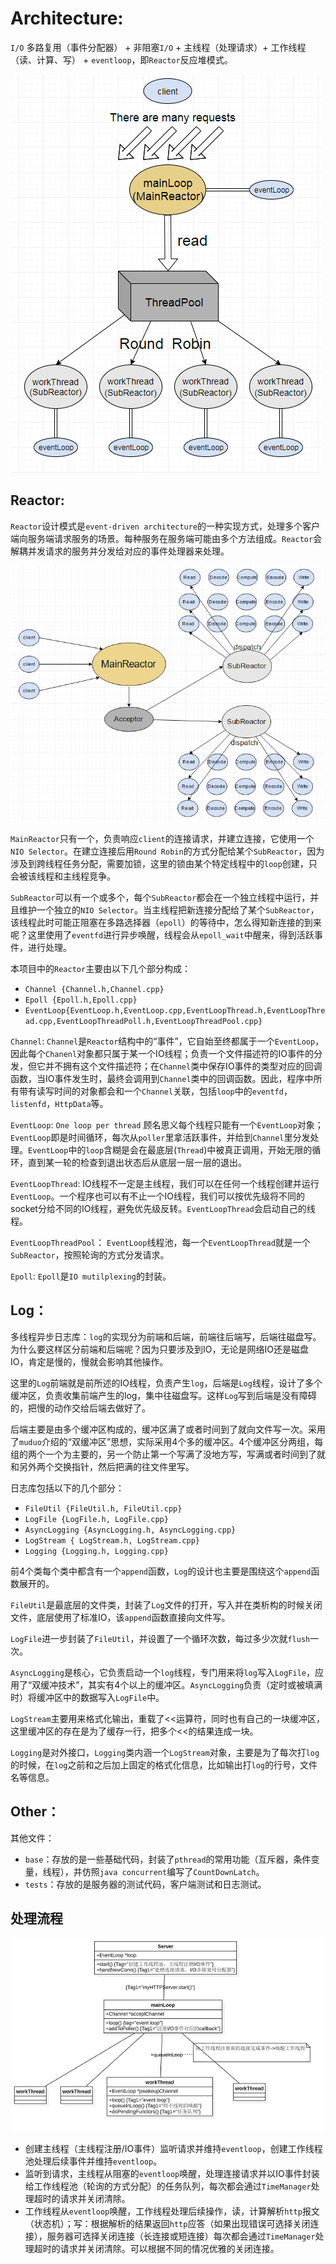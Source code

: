 # Architecture:
`I/O` 多路复用（事件分配器） + 非阻塞`I/O` + 主线程（处理请求）+ 工作线程（读、计算、写） + `eventloop`，即`Reactor`反应堆模式。

![Architecture](./images/Architecture.png)

## Reactor:
`Reactor`设计模式是`event-driven architecture`的一种实现方式，处理多个客户端向服务端请求服务的场景。每种服务在服务端可能由多个方法组成。`Reactor`会解耦并发请求的服务并分发给对应的事件处理器来处理。

![Reactor](./images/Reactor.png)

`MainReactor`只有一个，负责响应`client`的连接请求，并建立连接，它使用一个`NIO Selector`。在建立连接后用`Round Robin`的方式分配给某个`SubReactor`，因为涉及到跨线程任务分配，需要加锁，这里的锁由某个特定线程中的`loop`创建，只会被该线程和主线程竞争。

`SubReactor`可以有一个或多个，每个`SubReactor`都会在一个独立线程中运行，并且维护一个独立的`NIO Selector`。当主线程把新连接分配给了某个`SubReactor`，该线程此时可能正阻塞在多路选择器（`epoll`）的等待中，怎么得知新连接的到来呢？这里使用了`eventfd`进行异步唤醒，线程会从`epoll_wait`中醒来，得到活跃事件，进行处理。


本项目中的`Reactor`主要由以下几个部分构成：

- `Channel {Channel.h,Channel.cpp}`
- `Epoll {Epoll.h,Epoll.cpp}`
- `EventLoop{EventLoop.h,EventLoop.cpp,EventLoopThread.h,EventLoopThread.cpp,EventLoopThreadPoll.h,EventLoopThreadPool.cpp}`

`Channel`: `Channel`是`Reactor`结构中的“事件”，它自始至终都属于一个`EventLoop`，因此每个`Chanenl`对象都只属于某一个IO线程；负责一个文件描述符的IO事件的分发，但它并不拥有这个文件描述符；在`Channel`类中保存IO事件的类型对应的回调函数，当IO事件发生时，最终会调用到`Channel`类中的回调函数。因此，程序中所有带有读写时间的对象都会和一个`Channel`关联，包括`loop`中的`eventfd`，`listenfd`，`HttpData`等。

`EventLoop`: `One loop per thread` 顾名思义每个线程只能有一个`EventLoop`对象；`EventLoop`即是时间循环，每次从`poller`里拿活跃事件，并给到`Channel`里分发处理。`EventLoop`中的`loop`含糊是会在最底层(`Thread`)中被真正调用，开始无限的循环，直到某一轮的检查到退出状态后从底层一层一层的退出。

`EventLoopThread`:  IO线程不一定是主线程，我们可以在任何一个线程创建并运行`EventLoop`。一个程序也可以有不止一个IO线程，我们可以按优先级将不同的socket分给不同的IO线程，避免优先级反转。`EventLoopThread`会启动自己的线程。

`EventLoopThreadPool`： `EventLoop`线程池，每一个`EventLoopThread`就是一个`SubReactor`，按照轮询的方式分发请求。

`Epoll`: `Epoll`是`IO mutilplexing`的封装。

## Log：
多线程异步日志库：`log`的实现分为前端和后端，前端往后端写，后端往磁盘写。为什么要这样区分前端和后端呢？因为只要涉及到IO，无论是网络IO还是磁盘IO，肯定是慢的，慢就会影响其他操作。

这里的`Log`前端就是前所述的IO线程，负责产生`log`，后端是`Log`线程，设计了多个缓冲区，负责收集前端产生的log，集中往磁盘写。这样`Log`写到后端是没有障碍的，把慢的动作交给后端去做好了。

后端主要是由多个缓冲区构成的，缓冲区满了或者时间到了就向文件写一次。采用了`muduo`介绍的“双缓冲区”思想，实际采用4个多的缓冲区。4个缓冲区分两组，每组的两个一个为主要的，另一个防止第一个写满了没地方写，写满或者时间到了就和另外两个交换指针，然后把满的往文件里写。

日志库包括以下的几个部分：

- `FileUtil {FileUtil.h, FileUtil.cpp}`
- `LogFile {LogFile.h, LogFile.cpp}`
- `AsyncLogging {AsyncLogging.h, AsyncLogging.cpp}`
- `LogStream { LogStream.h, LogStream.cpp}`
- `Logging {Logging.h, Logging.cpp}`

前4个类每个类中都含有一个`append`函数，`Log`的设计也主要是围绕这个`append`函数展开的。

`FileUtil`是最底层的文件类，封装了`Log`文件的打开，写入并在类析构的时候关闭文件，底层使用了标准IO，该`append`函数直接向文件写。

`LogFile`进一步封装了`FileUtil`，并设置了一个循环次数，每过多少次就`flush`一次。

`AsyncLogging`是核心，它负责启动一个`log`线程，专门用来将`log`写入`LogFile`，应用了“双缓冲技术”，其实有4个以上的缓冲区。`AsyncLogging`负责（定时或被填满时）将缓冲区中的数据写入`LogFile`中。

`LogStream`主要用来格式化输出，重载了<<运算符，同时也有自己的一块缓冲区，这里缓冲区的存在是为了缓存一行，把多个<<的结果连成一块。

`Logging`是对外接口，`Logging`类内涵一个`LogStream`对象，主要是为了每次打`log`的时候，在`log`之前和之后加上固定的格式化信息，比如输出打`log`的行号，文件名等信息。

## Other：
其他文件：

- `base`：存放的是一些基础代码，封装了`pthread`的常用功能（互斥器，条件变量，线程），并仿照`java concurrent`编写了`CountDownLatch`。
- `tests`：存放的是服务器的测试代码，客户端测试和日志测试。


## 处理流程

![Request](./images/Request.png)

- 创建主线程（主线程注册/IO事件）监听请求并维持`eventloop`，创建工作线程池处理后续事件并维持`eventloop`。
- 监听到请求，主线程从阻塞的`eventloop`唤醒，处理连接请求并以IO事件封装给工作线程池（轮询的方式分配）的任务队列，每次都会通过`TimeManager`处理超时的请求并关闭清除。
- 工作线程从`eventloop`唤醒，工作线程处理后续操作，读，计算解析`http`报文（状态机）；写：根据解析的结果返回`http`应答（如果出现错误可选择关闭连接），服务器可选择关闭连接（长连接或短连接）每次都会通过`TimeManager`处理超时的请求并关闭清除。可以根据不同的情况优雅的关闭连接。

